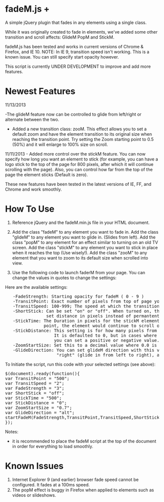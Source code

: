 fadeM.js +
========

A simple jQuery plugin that fades in any elements using a single class.

While it was originally created to fade in elements, we've added some other transition and scroll affects: GlideM PopM and StickM.

fadeM.js has been tested and works in current versions of Chrome & Firefox, and IE 10. NOTE: In IE 9, transition speed isn't working. This is a known issue. You can still specify start opacity however. 

This script is currently UNDER DEVELOPMENT to improve and add more features.

Newest Features
===============

11/13/2013 

-The glideM feature now can be controlled to glide from left/right or alternate between the two.

- Added a new transition class: zooM. This effect allows you to set a default zoom and have the element transition to its
original size when reaching the transition point. Try setting the Zoom starting point to 0.5 (50%) and it will enlarge to 100% size on scroll.

11/11/2013 - Added more control over the stickM feature. You can now specify how long you want an element to stick (for example,
you can have a logo stick to the top of the page for 800 pixels, after which it will continue scrolling with the page).
Also, you can control how far from the top of the page the element sticks (Default is zero).

These new features have been tested in the latest versions of IE, FF, and Chrome and work smoothly. 


How To Use
========


1. Reference jQuery and the fadeM.min.js file in your HTML document.

2. Add the class "fadeM" to any element you want to fade in. 
   Add the class "glideM" to any element you want to glide in. (Slides from left).
   Add the class "popM" to any element for an effect similar to turning on an old TV screen.
   Add the class "stickM" to any element you want to stick in place when it reaches the top (Use wisely!).
   Add the class "zooM" to any element that you want to zoom to its default size when scrolled into view. 

3. Use the following code to launch faderM from your page. You can change the values in quotes to change the settings:

Here are the available settings:
<pre>
   -FadeStrength: Starting opacity for fadeM ( 0 - 9 )
   -TransitPoint: Exact number of pixels from top of page you want transitions to occur.
   -TransitSpeed: 100-999; The speed at which the transition happens in milliseconds.
   -ShortStick: Can be set "on" or "off". When turned on, this feature lets you have the element stick for a 
                set distance in pixels instead of permantently sticking to the top.
   -StickTime: The Duration in pixels for the stickM element to stay at the top. After the user has scrolled past this 
               point, the element would continue to scroll out of view.
   -StickDistance: This setting is for how many pixels from the top of the page you want the element to stay in place.
                   It is defaulted to 0, but in cases where you want the element to stick before or after the top is reached, 
                   you can set a positive or negative value.
   -ZoomStartSize: Set this to a decimal value where 0.0 is the smallest and 1.0 is default zoom.
   -GlideDirection: You can set glideM direction with this variable. Accepted values are "left" (glide in from right to left),
                    "right" (glide in from left to right), and "alt" (alternate between left and right direction on all glideM elements).
</pre>

To Initiate the script, run this code with your selected settings (see above):

<pre>
$(document).ready(function(){
var TransitPoint = "500";
var TransitSpeed = "2";
var FadeStrength = "3";
var ShortStick = "off";
var StickTime = "500";
var StickDistance = "0";
var ZoomStartSize = "0.7";
var GlideDirection = "alt";
startFadeM(FadeStrength,TransitPoint,TransitSpeed,ShortStick,StickTime,StickDistance,ZoomStartSize,GlideDirection);
});
</pre>

Notes: 

- it is recommended to place the fadeM script at the top of the document in order for everything to load smoothly.


Known Issues
========

1. Internet Explorer 9 (and earlier) browser fade speed cannot be configured. It fades at a 100ms speed.
2. The popM effect is buggy in Firefox when applied to elements such as videos or slideshows.


